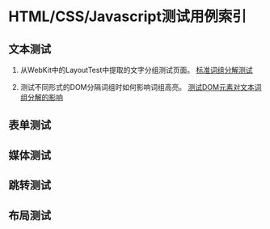 # HTML/CSS/Javascript测试用例索引
## 文本测试
1. 从WebKit中的LayoutTest中提取的文字分组测试页面。 [标准词组分解测试](cjk_segmentation.html)

2. 测试不同形式的DOM分隔词组时如何影响词组高亮。 [测试DOM元素对文本词组分解的影响](segmentation_border.html)
## 表单测试
## 媒体测试
## 跳转测试
## 布局测试
